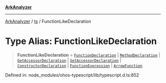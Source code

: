 [**ArkAnalyzer**](../../../../README.md)

***

[ArkAnalyzer](../../../../globals.md) / [ts](../README.md) / FunctionLikeDeclaration

# Type Alias: FunctionLikeDeclaration

> **FunctionLikeDeclaration** = [`FunctionDeclaration`](../interfaces/FunctionDeclaration.md) \| [`MethodDeclaration`](../interfaces/MethodDeclaration.md) \| [`GetAccessorDeclaration`](../interfaces/GetAccessorDeclaration.md) \| [`SetAccessorDeclaration`](../interfaces/SetAccessorDeclaration.md) \| [`ConstructorDeclaration`](../interfaces/ConstructorDeclaration.md) \| [`FunctionExpression`](../interfaces/FunctionExpression.md) \| [`ArrowFunction`](../interfaces/ArrowFunction.md)

Defined in: node\_modules/ohos-typescript/lib/typescript.d.ts:852
